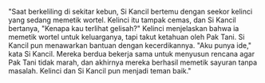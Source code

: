 "Saat berkeliling di sekitar kebun, Si Kancil bertemu dengan seekor kelinci yang sedang memetik wortel. Kelinci itu tampak cemas, dan Si Kancil bertanya, "Kenapa kau terlihat gelisah?" Kelinci menjelaskan bahwa ia memetik wortel untuk keluarganya, tapi takut ketahuan oleh Pak Tani. Si Kancil pun menawarkan bantuan dengan kecerdikannya. "Aku punya ide," kata Si Kancil. Mereka berdua bekerja sama untuk menyusun rencana agar Pak Tani tidak marah, dan akhirnya mereka berhasil memetik sayuran tanpa masalah. Kelinci dan Si Kancil pun menjadi teman baik." 
